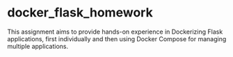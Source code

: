 # docker_flask_homework
This assignment aims to provide hands-on experience in Dockerizing Flask applications, first individually and then using Docker Compose for managing multiple applications.
